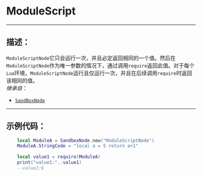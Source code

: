 # ModuleScript
------------------------------------------------------------------------------------------
## 描述：

`ModuleScriptNode`它只会运行一次，并且必定返回相同的一个值。然后在 `ModuleScriptNode`作为唯一参数的情况下，通过调用`require`返回此值。对于每个`Lua`环境，`ModuleScriptNode`运行且仅运行一次，并且在后续调用`require`时返回该相同的值。<br>
*继承自*：

*  [`SandBoxNode`](/Api/Class/NoType/SandboxNode.md)

------------------------------------------------------------------------------------------
## 示例代码：

```lua
	local ModuleA = SandboxNode.new("ModuleScriptNode")
	ModuleA.StringCode = "local a = 5 return a+1"

	local value1 = require(ModuleA)
	print("value1:"..value1)
	--value1:6
```